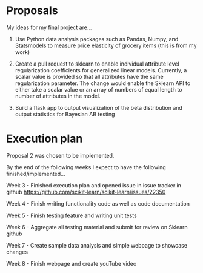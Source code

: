 # Proposals
My ideas for my final project are...

1. Use Python data analysis packages such as Pandas, Numpy, and Statsmodels to measure price elasticity of grocery items (this is from my work)

2. Create a pull request to sklearn to enable individual attribute level regularization coefficients for generalized linear models. Currently, a scalar value is provided so that all attributes have the same regularization parameter. The change would enable the Sklearn API to either take a scalar value or an array of numbers of equal length to number of attributes in the model.

3. Build a flask app to output visualization of the beta distribution and output statistics for Bayesian AB testing


# Execution plan

Proposal 2 was chosen to be implemented.


By the end of the following weeks I expect to have the following finished/implemented...

Week 3 - Finished execution plan and opened issue in issue tracker in github
https://github.com/scikit-learn/scikit-learn/issues/22350

Week 4 - Finish writing functionality code as well as code documentation

Week 5 - Finish testing feature and writing unit tests

Week 6 - Aggregate all testing material and submit for review on Sklearn github

Week 7 - Create sample data analysis and simple webpage to showcase changes

Week 8 - Finish webpage and create youTube video